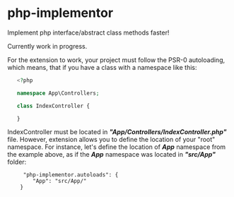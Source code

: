 # php-implementor
Implement php interface/abstract class methods faster!

Currently work in progress.

For the extension to work, your project must follow the PSR-0 autoloading, which means, that if you have a class with a namespace like this:

```php
   <?php 

   namespace App\Controllers;

   class IndexController {

   }
```

IndexController must be located in ___"App/Controllers/IndexController.php"___ file. However, extension allows you to define the location of your "root" namespace. For instance, let's define the location of ___App___ namespace from the example above, as if the ___App___ namespace was located in ___"src/App"___ folder:

```
     "php-implementor.autoloads": {
        "App": "src/App/"
    }
```